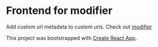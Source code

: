 # Frontend for modifier

Add custom url metadata to custom urls.
Check out [modifier](https://github.com/hxyro/modifier)

This project was bootstrapped with [Create React App](https://github.com/facebook/create-react-app).
